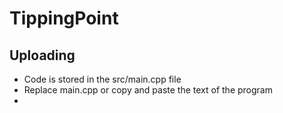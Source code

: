 # TippingPoint

## Uploading
- Code is stored in the src/main.cpp file
- Replace main.cpp or copy and paste the text of the program
- 
